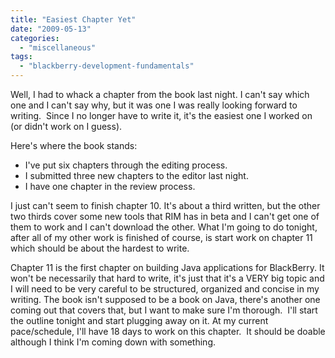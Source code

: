 ```yaml
---
title: "Easiest Chapter Yet"
date: "2009-05-13"
categories: 
  - "miscellaneous"
tags: 
  - "blackberry-development-fundamentals"
---
```


Well, I had to whack a chapter from the book last night. I can't say which one and I can't say why, but it was one I was really looking forward to writing.  Since I no longer have to write it, it's the easiest one I worked on (or didn't work on I guess).

Here's where the book stands:

- I've put six chapters through the editing process.
- I submitted three new chapters to the editor last night.
- I have one chapter in the review process.

I just can't seem to finish chapter 10. It's about a third written, but the other two thirds cover some new tools that RIM has in beta and I can't get one of them to work and I can't download the other. What I'm going to do tonight, after all of my other work is finished of course, is start work on chapter 11 which should be about the hardest to write.

Chapter 11 is the first chapter on building Java applications for BlackBerry. It won't be necessarily that hard to write, it's just that it's a VERY big topic and I will need to be very careful to be structured, organized and concise in my writing. The book isn't supposed to be a book on Java, there's another one coming out that covers that, but I want to make sure I'm thorough.  I'll start the outline tonight and start plugging away on it. At my current pace/schedule, I'll have 18 days to work on this chapter.  It should be doable although I think I'm coming down with something.
